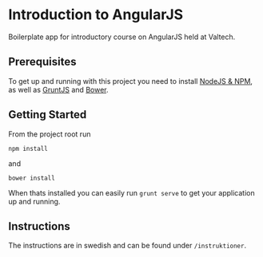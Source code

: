 # Introduction to AngularJS

Boilerplate app for introductory course on AngularJS held at Valtech.

## Prerequisites
To get up and running with this project you need to install [NodeJS & NPM](http://nodejs.org/), as well as [GruntJS](http://gruntjs.com/getting-started) and [Bower](http://bower.io/#installing-bower).

## Getting Started

From the project root run

```npm install```

and

```bower install```

When thats installed you can easily run ```grunt serve``` to get your application up and running.


## Instructions

The instructions are in swedish and can be found under ```/instruktioner```.
